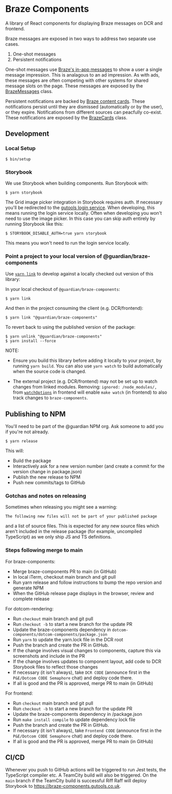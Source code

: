# Braze Components

A library of React components for displaying Braze messages on DCR and
frontend.

Braze messages are exposed in two ways to address two separate use cases.

1. One-shot messages
2. Persistent notifications

One-shot messages use
[Braze's in-app messages](https://www.braze.com/docs/developer_guide/platform_integration_guides/web/in-app_messaging/overview/)
to show a user a single message impression. This is analagous to an ad
impression. As with ads, these messages are often competing with other
systems for shared message slots on the page. These messages are exposed
by the [BrazeMessages](src/logic/BrazeMessages.tsx) class.

Persistent notifications are backed by
[Braze content cards](https://www.braze.com/docs/developer_guide/platform_integration_guides/web/content_cards/data_models/).
These notifications persist until they are dismissed (automatically or by
the user), or they expire. Notifications from different sources can
peacfully co-exist. These notifications are exposed by the
[BrazeCards](src/logic/BrazeCards.ts) class.

## Development

### Local Setup

```
$ bin/setup
```

### Storybook

We use Storybook when building components. Run Storybook with:

```
$ yarn storybook
```

The Grid image picker integration in Storybook requires auth. If necessary
you'll be redirected to the [gutools login service]. When developing, this means
running the login service locally. Often when developing you won't need to use
the image picker. In this case you can skip auth entirely by running Storybook
like this:

```
$ STORYBOOK_DISABLE_AUTH=true yarn storybook
```

This means you won't need to run the login service locally.

[gutools login service]: https://github.com/guardian/login.gutools

### Point a project to your local version of @guardian/braze-components

Use [`yarn link`] to develop against a locally checked out version of this
library:

In your local checkout of `@guardian/braze-components`:

```
$ yarn link
```

And then in the project consuming the client (e.g. DCR/frontend):

```
$ yarn link "@guardian/braze-components"
```

To revert back to using the published version of the package:

```
$ yarn unlink "@guardian/braze-components"
$ yarn install --force
```

[`yarn link`]: https://classic.yarnpkg.com/en/docs/cli/link/

NOTE:

-   Ensure you build this library before adding it locally to your project,
    by running `yarn build`. You can also use `yarn watch` to build automatically
    when the source code is changed.

-   The external project (e.g. DCR/frontend) may not be set up to watch changes from linked modules. Removing: `ignored: /node_modules/,` from [`watchOptions`](https://github.com/guardian/frontend/blob/main/dev/watch.js#L30) in frontend will enable `make watch` (in frontend) to also track changes to `braze-components`.

## Publishing to NPM

You'll need to be part of the @guardian NPM org. Ask someone to add you if
you're not already.

```
$ yarn release
```

This will:

-   Build the package
-   Interactively ask for a new version number (and create a commit for the
    version change in package.json)
-   Publish the new release to NPM
-   Push new commits/tags to GitHub

### Gotchas and notes on releasing

Sometimes when releasing you might see a warning:

```
The following new files will not be part of your published package
```

and a list of source files. This is expected for any new source files which
aren't included in the release package (for example, uncompiled TypeScript) as
we only ship JS and TS definitions.

### Steps following merge to main

For braze-components:
-   Merge braze-components PR to main (in GitHub)
-   In local iTerm, checkout main branch and git pull
-   Run yarn release and follow instructions to bump the repo version and generate NPM
-   When the GitHub release page displays in the browser, review and complete release

For dotcom-rendering:
-   Run `checkout` main branch and git pull
-   Run `checkout -b` to start a new branch for the update PR
-   Update the braze-components dependency in `dotcom-components/dotcom-components/package.json`
-   Run `yarn` to update the yarn.lock file in the DCR root
-   Push the branch and create the PR in GitHub. 
-   If the change involves visual changes to components, capture this via screenshots and include in the PR
-   If the change involves updates to component layout, add code to DCR Storybook files to reflect those changes
-   If necessary (it isn't always), take `DCR CODE` (announce first in the `P&E/Dotcom CODE Semaphore` chat) and deploy code there.
-   If all is good and the PR is approved, merge PR to main (in GitHub)

For frontend:
-   Run `checkout` main branch and git pull
-   Run `checkout -b` to start a new branch for the update PR
-   Update the braze-components dependency in /package.json
-   Run `make install compile` to update dependency lock file
-   Push the branch and create the PR in GitHub. 
-   If necessary (it isn't always), take `Frontend CODE` (announce first in the `P&E/Dotcom CODE Semaphore` chat) and deploy code there.
-   If all is good and the PR is approved, merge PR to main (in GitHub)

## CI/CD

Whenever you push to GitHub actions will be triggered to run Jest tests, the
TypeScript compiler etc. A TeamCity build will also be triggered. On the `main`
branch if the TeamCity build is successful Riff Raff will deploy Storybook to
https://braze-components.gutools.co.uk.
